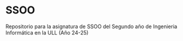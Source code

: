 # SSOO
Repositorio para la asignatura de SSOO del Segundo año de Ingenieria Informática en la ULL (Año 24-25)